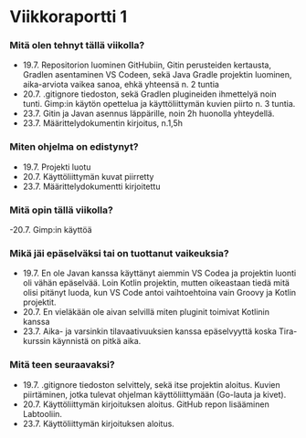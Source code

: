 # Viikkoraportti 1

### Mitä olen tehnyt tällä viikolla?

- 19.7. Repositorion luominen GitHubiin, Gitin perusteiden kertausta, Gradlen asentaminen VS Codeen, sekä Java Gradle projektin luominen, aika-arviota vaikea sanoa, ehkä yhteensä n. 2 tuntia
- 20.7. .gitignore tiedoston, sekä Gradlen plugineiden ihmettelyä noin tunti. Gimp:in käytön opettelua ja käyttöliittymän kuvien piirto n. 3 tuntia.
- 23.7. Gitin ja Javan asennus läppärille, noin 2h huonolla yhteydellä.
- 23.7. Määrittelydokumentin kirjoitus, n.1,5h 

### Miten ohjelma on edistynyt?

- 19.7. Projekti luotu
- 20.7. Käyttöliittymän kuvat piirretty
- 23.7. Määrittelydokumentti kirjoitettu

### Mitä opin tällä viikolla?

-20.7. Gimp:in käyttöä

### Mikä jäi epäselväksi tai on tuottanut vaikeuksia?

- 19.7. En ole Javan kanssa käyttänyt aiemmin VS Codea ja projektin luonti oli vähän epäselvää. Loin Kotlin projektin, mutten oikeastaan tiedä mitä olisi pitänyt luoda, kun VS Code antoi vaihtoehtoina vain Groovy ja Kotlin projektit. 
- 20.7. En vieläkään ole aivan selvillä miten pluginit toimivat Kotlinin kanssa
- 23.7. Aika- ja varsinkin tilavaativuuksien kanssa epäselvyyttä koska Tira-kurssin käynnistä on pitkä aika.

### Mitä teen seuraavaksi?

- 19.7. .gitignore tiedoston selvittely, sekä itse projektin aloitus. Kuvien piirtäminen, jotka tulevat ohjelman käyttöliittymään (Go-lauta ja kivet).
- 20.7. Käyttöliittymän kirjoituksen aloitus. GitHub repon lisääminen Labtooliin.
- 23.7. Käyttöliittymän kirjoituksen aloitus.
